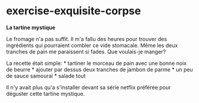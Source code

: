 # exercise-exquisite-corpse

**La tartine mystique**

Le fromage n'a pas suffit. Il m'a fallu des heures pour trouver des ingrédients qui pourraient combler ce vide stomacale. Même les deux tranches de pain me paraissent si fades. Que voulais-je manger?

La recette était simple:
	* tartiner le morceau de pain avec une bonne noix de beurre
	* ajouter par dessus deux tranches de jambon de parme
	* un peu de sauce samouraï
	* salade tout

Il n'y avait plus qu'a s'installer devant sa série netflix préférée pour déguster cette tartine mystique.
